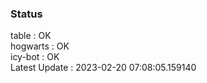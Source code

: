 ### Status


table : OK  
hogwarts : OK  
icy-bot : OK  
Latest Update : 2023-02-20 07:08:05.159140
